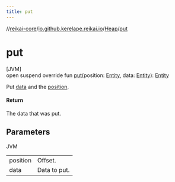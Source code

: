 ```yaml
---
title: put
---
```

//[reikai-core](../../../index.html)/[io.github.kerelape.reikai.io](../index.html)/[Heap](index.html)/[put](put.html)



# put



[JVM]\
open suspend override fun [put](put.html)(position: [Entity](../../io.github.kerelape.reikai.core/-entity/index.html), data: [Entity](../../io.github.kerelape.reikai.core/-entity/index.html)): [Entity](../../io.github.kerelape.reikai.core/-entity/index.html)



Put [data](put.html) and the [position](put.html).



#### Return



The data that was put.



## Parameters


JVM

| | |
|---|---|
| position | Offset. |
| data | Data to put. |




